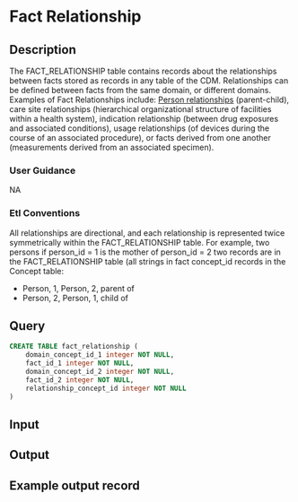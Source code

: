 <!---->

# Fact Relationship

## Description
The FACT_RELATIONSHIP table contains records about the relationships between facts stored as records in any table of the CDM. Relationships can be defined between facts from the same domain, or different domains. Examples of Fact Relationships include: [Person relationships](https://athena.ohdsi.org/search-terms/terms?domain=Relationship&standardConcept=Standard&page=2&pageSize=15&query=) (parent-child), care site relationships (hierarchical organizational structure of facilities within a health system), indication relationship (between drug exposures and associated conditions), usage relationships (of devices during the course of an associated procedure), or facts derived from one another (measurements derived from an associated specimen).

### User Guidance
NA

### Etl Conventions
All relationships are directional, and each relationship is represented twice symmetrically within the FACT_RELATIONSHIP table. For example, two persons if person_id = 1 is the mother of person_id = 2 two records are in the FACT_RELATIONSHIP table (all strings in fact concept_id records in the Concept table:
- Person, 1, Person, 2, parent of
- Person, 2, Person, 1, child of

## Query
```sql
CREATE TABLE fact_relationship (
	domain_concept_id_1 integer NOT NULL,
	fact_id_1 integer NOT NULL,
	domain_concept_id_2 integer NOT NULL,
	fact_id_2 integer NOT NULL,
	relationship_concept_id integer NOT NULL
)
```

## Input


## Output


## Example output record


